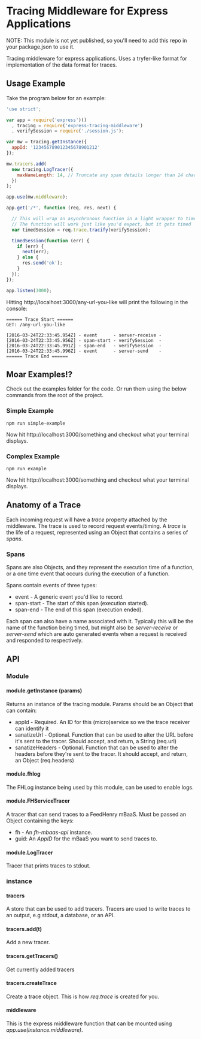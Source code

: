 Tracing Middleware for Express Applications
===========================================

NOTE: This module is not yet published, so you'll need to add this repo in your
package.json to use it.

Tracing middleware for express applications. Uses a tryfer-like format for
implementation of the data format for traces.

## Usage Example

Take the program below for an example:

```js
'use strict';

var app = require('express')()
  , tracing = require('express-tracing-middleware')
  , verifySession = require('./session.js');

var mw = tracing.getInstance({
  appId: '123456789012345678901212'
});

mw.tracers.add(
  new tracing.LogTracer({
    maxNameLength: 14, // Truncate any span details longer than 14 chars
  })
);

app.use(mw.middleware);

app.get('/*', function (req, res, next) {

  // This will wrap an asynchronous function in a light wrapper to time it.
  // The function will work just like you'd expect, but it gets timed
  var timedSession = req.trace.tracify(verifySession);

  timedSession(function (err) {
    if (err) {
      next(err);
    } else {
      res.send('ok');
    }
  });
});

app.listen(3000);
```

Hitting http://localhost:3000/any-url-you-like will print the following in the
console:

```
====== Trace Start ======
GET: /any-url-you-like

[2016-03-24T22:33:45.954Z] - event      - server-receive -
[2016-03-24T22:33:45.956Z] - span-start - verifySession  -
[2016-03-24T22:33:45.991Z] - span-end   - verifySession  -
[2016-03-24T22:33:45.996Z] - event      - server-send    -
====== Trace End ======
```

## Moar Examples!?
Check out the examples folder for the code. Or run them using the below
commands from the root of the project.

### Simple Example
```
npm run simple-example
```

Now hit http://localhost:3000/something and checkout what your terminal displays.

### Complex Example
```
npm run example
```

Now hit http://localhost:3000/something and checkout what your terminal displays.

## Anatomy of a Trace
Each incoming request will have a _trace_ property attached by the middleware.
The trace is used to record request events/timing. A *trace* is the life of a
request, represented using an Object that contains a series of *spans*.

### Spans
Spans are also Objects, and they represent the execution
time of a function, or a one time event that occurs during the execution of a
function.

Spans contain events of three types:

* event - A generic event you'd like to record.
* span-start - The start of this span (execution started).
* span-end - The end of this span (execution ended).

Each span can also have a name associated with it. Typically this will be the
name of the function being timed, but might also be *server-receive* or
*server-send* which are auto generated events when a request is received and
responded to respectively.

## API

### Module

#### module.getInstance (params)
Returns an instance of the tracing module. Params should be an Object that can
contain:

* appId - Required. An ID for this (micro)service so we the trace receiver can
identify it
* sanatizeUrl - Optional. Function that can be used to alter the URL before
it's sent to the tracer. Should accept, and return, a String (req.url)
* sanatizeHeaders - Optional. Function that can be used to alter the headers
before they're sent to the tracer. It should accept, and return, an Object
(req.headers)

#### module.fhlog
The FHLog instance being used by this module, can be used to enable logs.

#### module.FHServiceTracer
A tracer that can send traces to a FeedHenry mBaaS. Must be passed an Object
containing the keys:

* fh - An _fh-mbaas-api_ instance.
* guid: An _AppID_ for the mBaaS you want to send traces to.

#### module.LogTracer
Tracer that prints traces to stdout.


### instance

#### tracers
A store that can be used to add tracers. Tracers are used to write traces to
an output, e.g stdout, a database, or an API.

#### tracers.add(t)
Add a new tracer.

#### tracers.getTracers()
Get currently added tracers

#### tracers.createTrace
Create a trace object. This is how *req.trace* is created for you.

#### middleware
This is the express middleware function that can be mounted using
*app.use(instance.middleware)*.
